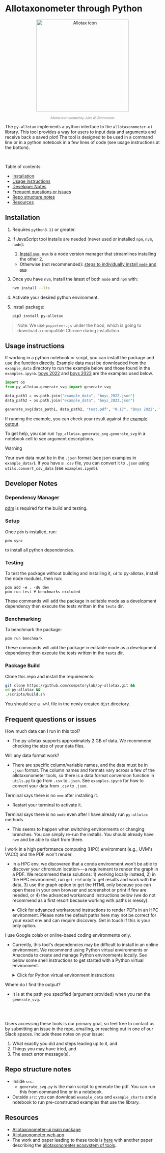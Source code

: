 # Allotaxonometer through Python


<p align="center">
  <img src="Allotax.png" alt="Allotax icon" width="300px"/>
</p>
<p align="center" style="font-size: 10px; color: gray;">
  <i>Allotax icon created by Julia W. Zimmerman</i>
</p>

The `py-allotax` implements a python interface to the `allotaxonometer-ui` library. This tool provides a way for users to input data and arguments and receive back a saved plot! The tool is designed to be used in a command line or in a python notebook in a few lines of code (see usage instructions at the bottom).


<div style="clear: both;"></div>
<br>

Table of contents:
- [Installation](#installation)
- [Usage instructions](#usage-instructions)
- [Developer Notes](#developer-notes)
- [Frequent questions or issues](#frequent-questions-or-issues)
- [Repo structure notes](#repo-structure-notes)
- [Resources](#resources)



## Installation

1. Requires `python3.11` or greater.

1. If JavaScript tool installs are needed (never used or installed `npm`, `nvm`, `node`):
    1. [Install `nvm`](https://github.com/nvm-sh/nvm?tab=readme-ov-file#installing-and-updating). `nvm` is a node version manager that streamlines installing the other 2.
    - Otherwise (not recommended): [steps to individually install `node` and `npm`](https://docs.npmjs.com/downloading-and-installing-node-js-and-npm).
1. Once you have `nvm`, install the latest of both `node` and `npm` with:
    ```bash
    nvm install --lts
    ```
1. Activate your desired python environment.

1. Install package:
    ```bash
    pip3 install py-allotax
    ```


> Note:
> We use `puppeteer.js` under the hood, which is going to download a compatible Chrome during installation.

## Usage instructions

If working in a python notebook or script, you can install the package and use the function directly. Example data must be downloaded from the `example_data` directory to run the example below and those found in the `examples.ipynb`. [boys 2022](example_data/boys_2022.csv) and [boys 2023](example_data/boys_2023.json) are the examples used below.

```python
import os
from py_allotax.generate_svg import generate_svg

data_path1 = os.path.join("example_data", "boys_2022.json")
data_path2 = os.path.join("example_data", "boys_2023.json")

generate_svg(data_path1, data_path2, "test.pdf", "0.17", "Boys 2022", "Boys 2023")
```

If running the example, you can check your result against the [example output](example_charts).

To get help, you can run `?py_allotax.generate_svg.generate_svg` in a notebook cell to see argument descriptions.

> [!WARNING]
> Your own data must be in the `.json` format (see json examples in `example_data/`). If you have a `.csv` file, you can convert it to `.json` using `utils.convert_csv_data` (see `examples.ipynb`).


## Developer Notes
### Dependency Manager
[pdm](https://pdm-project.org/latest/#installation) is required for the build and testing.

### Setup
Once `pdm` is installed, run:
```
pdm sync
```
to install all python dependencies.

### Testing

To test the package without building and installing it, `cd` to py-allotax, install the node modules, then run:
```
pdm add -e . -dG dev
pdm run test # benchmarks excluded
```
These commands will add the package in editable mode as a development dependency then execute the tests written in the `tests` dir.

### Benchmarking

To benchmark the package:
```
pdm run benchmark
```
These commands will add the package in editable mode as a development dependency then execute the tests written in the `tests` dir.

### Package Build
Clone this repo and install the requirements:

```bash
git clone https://github.com/compstorylab/py-allotax.git &&
cd py-allotax &&
./scripts/build.sh
```

You should see a `.whl` file in the newly created `dist` directory.

## Frequent questions or issues

How much data can I run in this tool?
- The py-allotax supports approximately 2 GB of data. We recommend checking the size of your data files.

Will any data format work?
- There are specific column/variable names, and the data must be in `.json` format. The column names and formats vary across a few of the allotaxonometer tools, so there is a data format conversion function in `utils.py` to go from `.csv` to `.json`. See `examples.ipynb` for how to convert your data from `.csv` to `.json`.

Terminal says there is no `nvm` after installing it.
- Restart your terminal to activate it.

Terminal says there is no `node` even after I have already run `py-allotax` methods.
- This seems to happen when switching environments or changing branches. You can simply re-run the installs. You should already have `nvm` and be able to start from there.

I work in a high performance computing (HPC) environment (e.g., UVM's VACC) and the PDF won't render.
- In a HPC env, we discovered that a conda environment won't be able to discover your chromium location---a requirement to render the graph in a PDF. We recommend these solutions: 1) working locally instead, 2) in the HPC environment, run `get_rtd` only to get results and work with the data, 3) use the graph option to get the HTML only because you can open these in your own browser and screenshot or print if few are needed, or 4) the advanced workaround instructions below (we do not recommend as a first resort because working with paths is messy).

    <details>
    <summary>Click for advanced workaround instructions to render PDFs in an HPC environment. Please note the default paths here may not be correct for your exact env and can require discovery. Get in touch if this is your only option.</summary>

    - After following the normal installation steps, use the steps below, but amend the path for your username and your conda environment containing the py_allotax library.
    1. Install this additional package in your env. This should let you do the convert data and RTD functions only **(you can stop here if PDF is unneeded)**.
        ```
        conda install -c conda-forge nodejs
        ```
    1. Get your py_allotax env location (paste it somewhere retrievable):
        ```
        conda info --envs | grep pyallotax
        ```
    1. Find your python version:
        ```
        python --version
        ```
    1. Change directories to your py_allotax env location:
        ```
        cd $HOME/miniconda3/envs/pyallotax/lib/python3.13/site-packages/py_allotax/
        ```
    1. Start by making a folder in this location:
        ```
        mkdir chrome
        ```
    1. Get the chromium executable location and copy its output (paste this path somewhere retrievable):
        ```
        node -e "console.log(require('puppeteer').executablePath())"
        ```
    1. Next steps need to be done carefully with your paths. This will copy the chromium files from its location into your py_allotax env location. The first path is the chromium location, and the second path is your py_allotax library location in your env:
        1. ```scp -r $HOME/.cache/puppeteer/chrome $HOME/miniconda3/envs/pyallotax/lib/python3.13/site-packages/py_allotax/chrome```
        1. ```scp -r $HOME/.cache/puppeteer/chrome-headless-shell $HOME/miniconda3/envs/pyallotax/lib/python3.13/site-packages/py_allotax/chrome```
        1. ```chmod +x $HOME/miniconda3/envs/pyallotax/lib/python3.13/site-packages/py_allotax/chrome/chrome/linux-138.0.7204.49/chrome-linux64/chrome```
        1. ```chmod +x $HOME/miniconda3/envs/pyallotax/lib/python3.13/site-packages/py_allotax/chrome/chrome-headless-shell/linux-138.0.7204.49/chrome-headless-shell-linux64/chrome-headless-shell```

    1. In your own script or python notebook, set this variable (replace with the location your copied the chromium location to within your py_allotax env)
        ```
        os.environ["PUPPETEER_EXECUTABLE_PATH"] = "~/miniconda3/envs/pyallotax/lib/python3.13/site-packages/py_allotax/chrome/chrome/linux-138.0.7204.49/chrome-linux64/chrome”
        ```

    </details>


I use Google colab or online-based coding environments only.
- Currently, this tool's dependencies may be difficult to install in an online environment. We recommend using Python virtual environments or Anaconda to create and manage Python environments locally. See below some shell instructions to get started with a Python virtual environment.

    <details>
    <summary>Click for Python virtual environment instructions</summary>

    - Navigate to ('change directory' with `cd`) the folder where your coding or related work lives. These instructions will create a folder here containing your environment, `env`. Inside the folder, python’s virtual environment library, `venv`, will create files and download libraries. Each time you activate this environment, you have access to its libraries and can manage them.
        ```
        cd path-to-create-env
        ```
    - Generate an `env` with a name such as `allotax_env`:
        ```
        python3 -m venv <name_of_env>
        ```
    - Activate (source) the `env`; unless you automate this step, you will need to do this each time you restart your shell or change `env`.
        - In the directory where your `env` is, enter `pwd` (print working directory) to get its full path. Copy that path and fill in below, leaving the `bin/activate` at the end:
            ```
            source /replace-wth-path-to/name_of_env/bin/activate
            ```
        - Now you can install the python packages needed or do other library management (type `pip help` for more commands).
    - You are set up to use a coding application (IDE) or command line to run this tool. If you do not have Anaconda, we recommend VS Code (where you can work with `.ipynb` files as you might in Jupyter or Colab).
    </details>


Where do I find the output?
- It is at the path you specified (argument provided) when you ran the `generate_svg`.

<br>
<br>

Users accessing these tools is our primary goal, so feel free to contact us by submitting an issue in the repo, emailing, or reaching out in one of our Slack spaces. Include these notes on your issue:
1. What exactly you did and steps leading up to it, and
2. Things you may have tried, and
3. The exact error message(s).


## Repo structure notes
- Inside `src`:
    - `generate_svg.py` is the main script to generate the pdf. You can run this from command line or in a notebook.
- Outside `src`: you can download `example_data` and `example_charts` and a notebook to run pre-constructed examples that use the library.


## Resources

- [Allotaxonometer-ui main package](https://github.com/Vermont-Complex-Systems/allotaxonometer-ui)
- [Allotaxonometer web app](https://allotax.vercel.app/)
- The work and paper leading to these tools is [here](https://doi.org/10.1140/epjds/s13688-023-00400-x) with another paper describing the [allotaxonometer ecosystem of tools](https://arxiv.org/abs/2506.21808).

